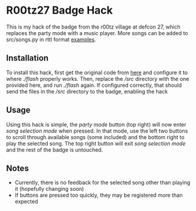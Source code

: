 # R00tz27 Badge Hack
This is my hack of the badge from the r00tz village at defcon 27, which replaces the party mode with a music player. More songs can be added to src/songs.py in rttl format [examples](http://www.picaxe.com/RTTTL-Ringtones-for-Tune-Command/).


## Installation
To install this hack, first get the original code from [here](https://github.com/badg3rs-labs/r00tz27) and configure it to where _./flash_ properly works. Then, replace the _/src_ directory with the one provided here, and run _./flash_ again. If configured correctly, that should send the files in the _/src_ directory to the badge, enabling the hack

## Usage
Using this hack is simple, the _party mode_ button (top right) will now enter _song selection mode_ when pressed. In that mode, use the left two buttons to scroll through available songs (some included) and the bottom right to play the selected song. The top right button will exit _song selection mode_ and the rest of the badge is untouched.

## Notes
* Currently, there is no feedback for the selected song other than playing it (hopefully changing soon)
* If buttons are pressed too quickly, they may be registered more than expected
